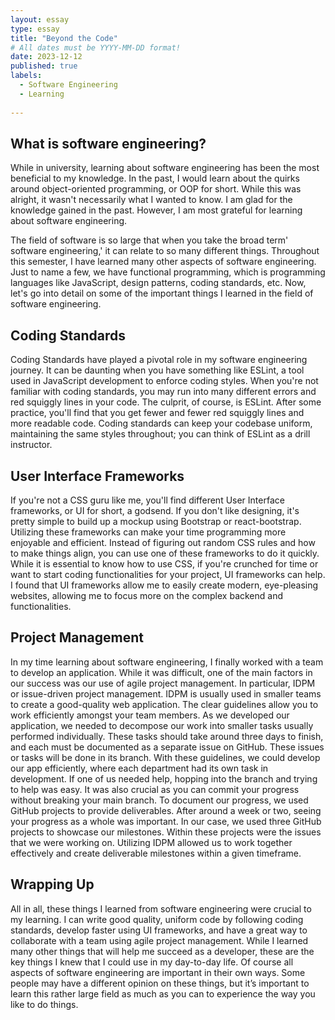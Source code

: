 ```yaml
---
layout: essay
type: essay
title: "Beyond the Code"
# All dates must be YYYY-MM-DD format!
date: 2023-12-12
published: true
labels:
  - Software Engineering
  - Learning
  
---
```



## What is software engineering?

While in university, learning about software engineering has been the most beneficial to my knowledge. In the past, I would learn about the quirks around object-oriented programming, or OOP for short. While this was alright, it wasn't necessarily what I wanted to know. I am glad for the knowledge gained in the past. However, I am most grateful for learning about software engineering.

The field of software is so large that when you take the broad term' software engineering,' it can relate to so many different things. Throughout this semester, I have learned many other aspects of software engineering. Just to name a few, we have functional programming, which is programming languages like JavaScript, design patterns, coding standards, etc. Now, let's go into detail on some of the important things I learned in the field of software engineering.

## Coding Standards

Coding Standards have played a pivotal role in my software engineering journey. It can be daunting when you have something like ESLint, a tool used in JavaScript development to enforce coding styles. When you're not familiar with coding standards, you may run into many different errors and red squiggly lines in your code. The culprit, of course, is ESLint. After some practice, you'll find that you get fewer and fewer red squiggly lines and more readable code. Coding standards can keep your codebase uniform, maintaining the same styles throughout; you can think of ESLint as a drill instructor.

## User Interface Frameworks

If you're not a CSS guru like me, you'll find different User Interface frameworks, or UI for short, a godsend. If you don't like designing, it's pretty simple to build up a mockup using Bootstrap or react-bootstrap. Utilizing these frameworks can make your time programming more enjoyable and efficient. Instead of figuring out random CSS rules and how to make things align, you can use one of these frameworks to do it quickly. While it is essential to know how to use CSS, if you're crunched for time or want to start coding functionalities for your project, UI frameworks can help. I found that UI frameworks allow me to easily create modern, eye-pleasing websites, allowing me to focus more on the complex backend and functionalities.


## Project Management

In my time learning about software engineering, I finally worked with a team to develop an application. While it was difficult, one of the main factors in our success was our use of agile project management. In particular, IDPM or issue-driven project management. IDPM is usually used in smaller teams to create a good-quality web application. The clear guidelines allow you to work efficiently amongst your team members. As we developed our application, we needed to decompose our work into smaller tasks usually performed individually. These tasks should take around three days to finish, and each must be documented as a separate issue on GitHub. These issues or tasks will be done in its branch. With these guidelines, we could develop our app efficiently, where each department had its own task in development. If one of us needed help, hopping into the branch and trying to help was easy. It was also crucial as you can commit your progress without breaking your main branch. To document our progress, we used GitHub projects to provide deliverables. After around a week or two, seeing your progress as a whole was important. In our case, we used three GitHub projects to showcase our milestones. Within these projects were the issues that we were working on. Utilizing IDPM allowed us to work together effectively and create deliverable milestones within a given timeframe.

## Wrapping Up

All in all, these things I learned from software engineering were crucial to my learning. I can write good quality, uniform code by following coding standards, develop faster using UI frameworks, and have a great way to collaborate with a team using agile project management. While I learned many other things that will help me succeed as a developer, these are the key things I knew that I could use in my day-to-day life. Of course all aspects of software engineering are important in their own ways. Some people may have a different opinion on these things, but it’s important to learn this rather large field as much as you can to experience the way you like to do things.


